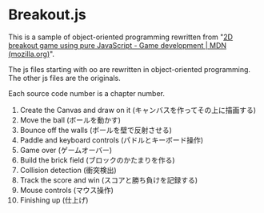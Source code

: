 # Breakout.js

This is a sample of object-oriented programming rewritten from "[2D breakout game using pure JavaScript - Game development | MDN (mozilla.org)](https://developer.mozilla.org/docs/Games/Tutorials/2D_Breakout_game_pure_JavaScript)".

The js files starting with oo are rewritten in object-oriented programming. The other js files are the originals.

Each source code number is a chapter number.

1. Create the Canvas and draw on it (キャンバスを作ってその上に描画する)
2. Move the ball (ボールを動かす)
3. Bounce off the walls (ボールを壁で反射させる)
4. Paddle and keyboard controls (パドルとキーボード操作)
5. Game over (ゲームオーバー)
6. Build the brick field (ブロックのかたまりを作る)
7. Collision detection (衝突検出)
8. Track the score and win (スコアと勝ち負けを記録する)
9. Mouse controls (マウス操作)
10. Finishing up (仕上げ)
